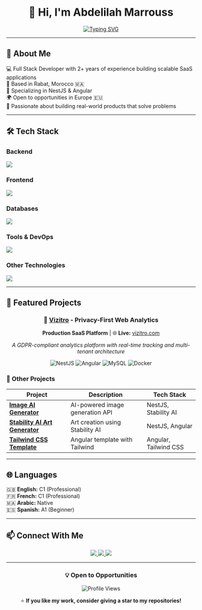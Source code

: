 <div align="center">
  
# 👋 Hi, I'm Abdelilah Marrouss

[![Typing SVG](https://readme-typing-svg.herokuapp.com?font=Fira+Code&weight=600&size=28&duration=3000&pause=1000&color=2E9EF7&center=true&vCenter=true&width=600&lines=Full+Stack+Developer;NestJS+%26+Angular+Specialist;Building+Scalable+SaaS+Products;Open+to+European+Opportunities)](https://git.io/typing-svg)

</div>

---

## 🚀 About Me

💻 Full Stack Developer with 2+ years of experience building scalable SaaS applications  
📍 Based in Rabat, Morocco 🇲🇦  
🎯 Specializing in NestJS & Angular  
🌍 Open to opportunities in Europe 🇪🇺  
🚀 Passionate about building real-world products that solve problems

---

## 🛠️ Tech Stack

### Backend
<p align="left">
  <img src="https://skillicons.dev/icons?i=nodejs,nestjs,express,typescript,javascript" />
</p>

### Frontend
<p align="left">
  <img src="https://skillicons.dev/icons?i=angular,html,css,tailwind,bootstrap" />
</p>

### Databases
<p align="left">
  <img src="https://skillicons.dev/icons?i=mysql,postgresql,mongodb,redis" />
</p>

### Tools & DevOps
<p align="left">
  <img src="https://skillicons.dev/icons?i=docker,git,github,kafka,linux,azure" />
</p>

### Other Technologies
<p align="left">
  <img src="https://skillicons.dev/icons?i=java,php,spring,kafka,figma" />
</p>

---

## 🎯 Featured Projects

<div align="center">

### 🚀 [Vizitro](https://github.com/abdoMarrouss/vizitro) - Privacy-First Web Analytics
**Production SaaS Platform** | 🌐 **Live:** [vizitro.com](https://vizitro.com)

*A GDPR-compliant analytics platform with real-time tracking and multi-tenant architecture*

![NestJS](https://img.shields.io/badge/NestJS-E0234E?style=for-the-badge&logo=nestjs&logoColor=white)
![Angular](https://img.shields.io/badge/Angular-DD0031?style=for-the-badge&logo=angular&logoColor=white)
![MySQL](https://img.shields.io/badge/MySQL-4479A1?style=for-the-badge&logo=mysql&logoColor=white)
![Docker](https://img.shields.io/badge/Docker-2496ED?style=for-the-badge&logo=docker&logoColor=white)

</div>

### 🎨 Other Projects

| Project | Description | Tech Stack |
|---------|-------------|------------|
| [**Image AI Generator**](https://github.com/abdoMarrouss/image-ai-generator-api) | AI-powered image generation API | NestJS, Stability AI |
| [**Stability AI Art Generator**](https://github.com/abdoMarrouss/stability-ai-api-implementation-art-generator) | Art creation using Stability AI | NestJS, Angular |
| [**Tailwind CSS Template**](https://github.com/abdoMarrouss/tailwind-css-angular-template) | Angular template with Tailwind | Angular, Tailwind CSS |

---

## 🌐 Languages

🇬🇧 **English:** C1 (Professional)  
🇫🇷 **French:** C1 (Professional)  
🇲🇦 **Arabic:** Native  
🇪🇸 **Spanish:** A1 (Beginner)

---

## 📫 Connect With Me

<p align="center">
  <a href="https://www.linkedin.com/in/abdelilahmarrouss/">
    <img src="https://img.shields.io/badge/LinkedIn-0077B5?style=for-the-badge&logo=linkedin&logoColor=white" />
  </a>
  <a href="mailto:marrouss.abdelilah@gmail.com">
    <img src="https://img.shields.io/badge/Email-D14836?style=for-the-badge&logo=gmail&logoColor=white" />
  </a>

  <a href="https://github.com/abdoMarrouss">
    <img src="https://img.shields.io/badge/GitHub-100000?style=for-the-badge&logo=github&logoColor=white" />
  </a>
</p>

---

<div align="center">
  
### 💡 Open to Opportunities

![Profile Views](https://komarev.com/ghpvc/?username=abdoMarrouss&color=blueviolet&style=for-the-badge)

⭐️ **If you like my work, consider giving a star to my repositories!**

</div>
